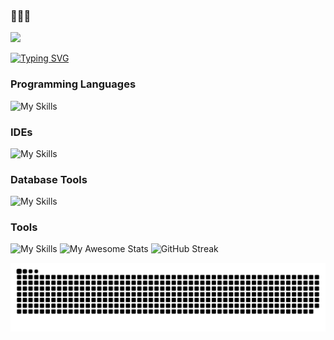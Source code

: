 ###  🙏🏽👋

![](https://komarev.com/ghpvc/?username=AmirMGhanem&color=blue)


[![Typing SVG](https://readme-typing-svg.demolab.com?font=Fira+Code&weight=600&size=22&duration=1500&pause=300&color=0C39F7&multiline=true&width=435&height=89&lines=Hi+It's+Amir+%F0%9F%91%8B%F0%9F%8F%BD%F0%9F%98%8A+;Welcome+To+My+Github)](https://git.io/typing-svg)

### Programming Languages
![My Skills](https://skillicons.dev/icons?i=java,python,fastapi,flask,c,cs,php&theme=dark)
### IDEs
![My Skills](https://skillicons.dev/icons?i=vscode,visualstudio,eclipse&theme=dark)
### Database Tools 
![My Skills](https://skillicons.dev/icons?i=mysql,mongodb&theme=dark)

### Tools

![My Skills](https://skillicons.dev/icons?i=aws,docker,nginx,stackoverflow,netlify,cloudflare,discord,git,github,gitlab,linkedin,wordpress&theme=dark)
![My Awesome Stats](https://awesome-github-stats.azurewebsites.net/user-stats/AmirMGhanem?cardType=github&theme=react)
![GitHub Streak](https://streak-stats.demolab.com?user=AmirMGhanem&theme=blueberry&hide_border=true&date_format=j%20M%5B%20Y%5D)


![](https://github.com/AmirMGhanem/AmirMGhanem/blob/main/dist/github-contribution-grid-snake.svg)


